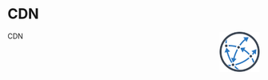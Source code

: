 # CDN
CDN 
<img align="right" style="float:right;border:0px solid black" width=80 height=80 src="https://raw.githubusercontent.com/sajith-rahim/cdn/4a983905df53f761b91323ccda2366ead2416410/content/blog/media/cdn.png" />



